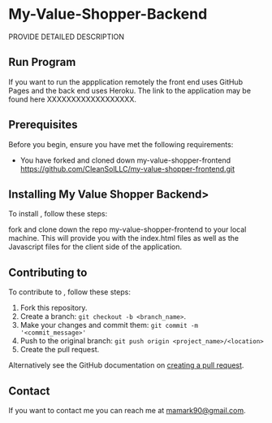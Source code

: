 # My-Value-Shopper-Backend

PROVIDE DETAILED DESCRIPTION

## Run Program 
If you want to run the appplication remotely the front end uses GitHub Pages and the back end uses Heroku. The link to the application may be found here XXXXXXXXXXXXXXXXXX.  


## Prerequisites

Before you begin, ensure you have met the following requirements:
* You have forked and cloned down my-value-shopper-frontend https://github.com/CleanSolLLC/my-value-shopper-frontend.git

## Installing My Value Shopper Backend>

To install <my-value-shopper-backend>, follow these steps:

fork and clone down the repo my-value-shopper-frontend to your local machine. This will provide you with the index.html files as well as the Javascript files for the client side of the application.

## Contributing to <my-value-shopper-backend>

To contribute to <my-value-shopper-backend>, follow these steps:

1. Fork this repository.
2. Create a branch: `git checkout -b <branch_name>`.
3. Make your changes and commit them: `git commit -m '<commit_message>'`
4. Push to the original branch: `git push origin <project_name>/<location>`
5. Create the pull request.

Alternatively see the GitHub documentation on [creating a pull request](https://help.github.com/en/github/collaborating-with-issues-and-pull-requests/creating-a-pull-request).


## Contact

If you want to contact me you can reach me at <mamark90@gmail.com>.

